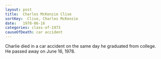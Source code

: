 ```yaml
---
layout: post
title:  Charles McKenzie Clise
sortKey:  Clise, Charles McKenzie
date:   1978-06-16
categories: class-of-1973
causeOfDeath: car accident
---
```

Charlie died in a car accident on the same day he graduated from college.  He passed away on June 16, 1978. 
